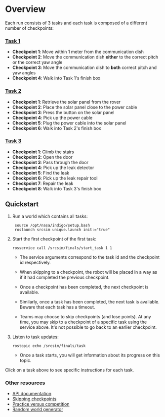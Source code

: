 # Overview

Each run consists of 3 tasks and each task is composed of a different number of
checkpoints:

### [Task 1](https://bitbucket.org/osrf/srcsim/wiki/finals_task1)

* **Checkpoint 1**: Move within 1 meter from the communication dish
* **Checkpoint 2**: Move the communication dish **either** to the correct pitch or the correct yaw angle
* **Checkpoint 3**: Move the communication dish to **both** correct pitch and yaw angles
* **Checkpoint 4**: Walk into Task 1's finish box

### [Task 2](https://bitbucket.org/osrf/srcsim/wiki/finals_task2)

* **Checkpoint 1**: Retrieve the solar panel from the rover
* **Checkpoint 2**: Place the solar panel close to the power cable
* **Checkpoint 3**: Press the button on the solar panel
* **Checkpoint 4**: Pick up the power cable
* **Checkpoint 5**: Plug the power cable into the solar panel
* **Checkpoint 6**: Walk into Task 2's finish box

### [Task 3](https://bitbucket.org/osrf/srcsim/wiki/finals_task3)

* **Checkpoint 1**: Climb the stairs
* **Checkpoint 2**: Open the door
* **Checkpoint 3**: Pass through the door
* **Checkpoint 4**: Pick up the leak detector
* **Checkpoint 5**: Find the leak
* **Checkpoint 6**: Pick up the leak repair tool
* **Checkpoint 7**: Repair the leak
* **Checkpoint 8**: Walk into Task 3's finish box

## Quickstart

1. Run a world which contains all tasks:

        source /opt/nasa/indigo/setup.bash
        roslaunch srcsim unique.launch init:="true"


1. Start the first checkpoint of the first task:

    ```
    rosservice call /srcsim/finals/start_task 1 1
    ```

    * The service arguments correspond to the task id and the checkpoint id
    respectively.

    * When skipping to a checkpoint, the robot will be placed in a way as if
      it had completed the previous checkpoint.

    * Once a checkpoint has been completed, the next checkpoint is available.

    * Similarly, once a task has been completed, the next task is available.
    Beware that each task has a timeout.

    * Teams may choose to skip checkpoints (and lose points). At any time, you may
    skip to a checkpoint of a specific task using the service above. It's not
    possible to go back to an earlier checkpoint.

1. Listen to task updates:

    ```
    rostopic echo /srcsim/finals/task
    ```

    * Once a task starts, you will get information about its progress on this
    topic.

Click on a task above to see specific instructions for each task.

### Other resources

* [API documentation](https://bitbucket.org/osrf/srcsim/wiki/api)
* [Skipping checkpoints](https://bitbucket.org/osrf/srcsim/wiki/skip_summary)
* [Practice versus competition](https://bitbucket.org/osrf/srcsim/wiki/practice_vs_competition)
* [Random world generator](https://bitbucket.org/osrf/srcsim/wiki/world_generator)
